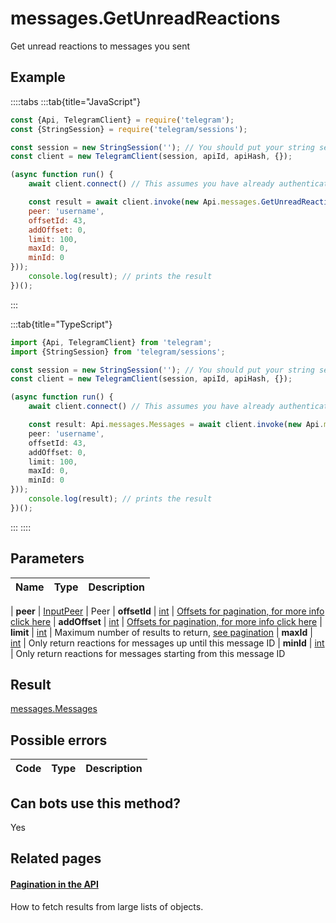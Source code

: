 # messages.GetUnreadReactions

Get unread reactions to messages you sent



## Example

::::tabs
:::tab{title="JavaScript"}
```js
const {Api, TelegramClient} = require('telegram');
const {StringSession} = require('telegram/sessions');

const session = new StringSession(''); // You should put your string session here
const client = new TelegramClient(session, apiId, apiHash, {});

(async function run() {
    await client.connect() // This assumes you have already authenticated with .start()

    const result = await client.invoke(new Api.messages.GetUnreadReactions({
    peer: 'username',
    offsetId: 43,
    addOffset: 0,
    limit: 100,
    maxId: 0,
    minId: 0
}));
    console.log(result); // prints the result
})();
```
:::

:::tab{title="TypeScript"}
```ts
import {Api, TelegramClient} from 'telegram';
import {StringSession} from 'telegram/sessions';

const session = new StringSession(''); // You should put your string session here
const client = new TelegramClient(session, apiId, apiHash, {});

(async function run() {
    await client.connect() // This assumes you have already authenticated with .start()

    const result: Api.messages.Messages = await client.invoke(new Api.messages.GetUnreadReactions({
    peer: 'username',
    offsetId: 43,
    addOffset: 0,
    limit: 100,
    maxId: 0,
    minId: 0
}));
    console.log(result); // prints the result
})();
```
:::
::::



## Parameters

| Name | Type | Description |
| :--: | ---- | ----------- |

| **peer** | [InputPeer](https://core.telegram.org/type/InputPeer) | Peer 
| **offsetId** | [int](https://core.telegram.org/type/int) | [Offsets for pagination, for more info click here](https://core.telegram.org/api/offsets) 
| **addOffset** | [int](https://core.telegram.org/type/int) | [Offsets for pagination, for more info click here](https://core.telegram.org/api/offsets) 
| **limit** | [int](https://core.telegram.org/type/int) | Maximum number of results to return, [see pagination](https://core.telegram.org/api/offsets) 
| **maxId** | [int](https://core.telegram.org/type/int) | Only return reactions for messages up until this message ID 
| **minId** | [int](https://core.telegram.org/type/int) | Only return reactions for messages starting from this message ID 


## Result

[messages.Messages](https://core.telegram.org/type/messages.Messages)



## Possible errors

| Code | Type | Description |
| :--: | ---- | ----------- |



## Can bots use this method?

Yes

## Related pages

#### [Pagination in the API](https://core.telegram.org/api/offsets)

How to fetch results from large lists of objects.




